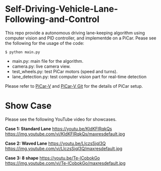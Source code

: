 # Self-Driving-Vehicle-Lane-Following-and-Control
This repo provide a autonomous driving lane-keeping algorithm using computer vision and PID controller, and implementde on a PiCar. Pease see the following for the usage of the code:
```
$ python main.py
```
* main.py: main file for the algorithm.
* camera.py: live camera view.
* test_wheels.py: test PiCar motors (speed and turns).
* lane_detection.py: test computer vision part for real-time detection

Please refer to [PiCar-V](https://docs.sunfounder.com/projects/picar-v/en/latest/) and [PiCar-V Git](https://github.com/sunfounder/SunFounder_PiCar-V) for the details of PiCar setup.

Show Case
=========
Please see the following YouTube video for showcases.

**Case 1: Standard Lane**
https://youtu.be/KIdKFIRqkQs
https://img.youtube.com/vi/KIdKFIRqkQs/maxresdefault.jpg

**Case 2: Waved Lane**
https://youtu.be/LIczsSjql3Q
https://img.youtube.com/vi/LIczsSjql3Q/maxresdefault.jpg

**Case 3: 8 shape**
https://youtu.be/Te-lCobokGo
https://img.youtube.com/vi/Te-lCobokGo/maxresdefault.jpg
